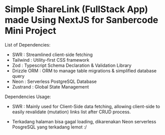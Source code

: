 Simple ShareLink (FullStack App) made Using NextJS for Sanbercode Mini Project
======================================================================================
List of Dependencies:
- SWR           : Streamlined client-side fetching
- Tailwind      : Utility-first CSS framework
- Zod           : Typescript Schema Declaration & Validation Library
- Drizzle ORM   : ORM to manage table migrations & simplified database query
- Neon          : Serverless PostgreSQL Database
- Zustrand      : Global State Management

Dependencies Usage:
- SWR : Mainly used for Client-Side data fetching, allowing client-side to easily revalidate (mutation) links list after CRUD process.

<!-- Note -->
- Terkadang halaman bisa gagal loading, dikarenakan Neon serverless PosgreSQL yang terkadang lemot :/